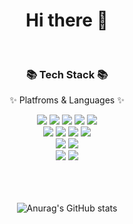 ### 

<div align="center">
  <h1> Hi there 👋 </h1>
  
<br/>
  
  <h3>📚 Tech Stack 📚</h3>
  <p>✨   Platfroms & Languages  ✨</p>


  <img src="https://img.shields.io/badge/Java-007396?style=flat&logo=OpenJDK&logoColor=white">
  <img src="https://img.shields.io/badge/Spring Boot-6DB33F?style=flat&logo=Spring Boot&logoColor=white"/> 
  <img src="https://img.shields.io/badge/Thymeleaf-005F0F?style=flat&logo=Thymeleaf&logoColor=white"/>
  <img src="https://img.shields.io/badge/JUnit5-25A162?style=flat&logo=JUnit5&logoColor=white"/>
  <img src="https://img.shields.io/badge/Oracle SQL-F80000?style=flat&logo=Oracle&logoColor=white"/>
  <br>
  <img src="https://img.shields.io/badge/React-61DAFB?style=flat&logo=React&logoColor=white"/>
  <img src="https://img.shields.io/badge/Javascript-F7DF1E?style=flat&logo=Javascript&logoColor=white"/>
  <img src="https://img.shields.io/badge/HTML5-E34F26?style=flat&logo=HTML5&logoColor=white"/>
  <img src="https://img.shields.io/badge/CSS-1572B66?style=flat&logo=CSS3&logoColor=white"/>
  <br>
  <img src="https://img.shields.io/badge/IntelliJ IDEA-000000?style=flat&logo=IntelliJ IDEA&logoColor=white"/>
  <img src="https://img.shields.io/badge/Unity-002244?style=flat&logo=Unity&logoColor=white"/>
  <br>
  <img src="https://img.shields.io/badge/Git-F05032?style=flat&logo=Git&logoColor=white"/>
  <img src="https://img.shields.io/badge/GitHub-181717?style=flat&logo=GitHub&logoColor=white"/>
<br/><br/><br/><br/>

<!--
[![Top Langs](https://github-readme-stats.vercel.app/api/top-langs/?username=gyujin-kimm&layout=compact)](https://github.com/깃허브아이디/github-readme-stats)
-->

![Anurag's GitHub stats](https://github-readme-stats.vercel.app/api?username=gyujin-kimm&show_icons=true&theme=radical)


<!--
**gyujin-Kimm/gyujin-kimm** is a ✨ _special_ ✨ repository because its `README.md` (this file) appears on your GitHub profile.

Here are some ideas to get you started:

- 🔭 I’m currently working on ...
- 🌱 I’m currently learning ...
- 👯 I’m looking to collaborate on ...
- 🤔 I’m looking for help with ...
- 💬 Ask me about ...
- 📫 How to reach me: ...
- 😄 Pronouns: ...
- ⚡ Fun fact: ...
-->
